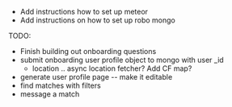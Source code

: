 - Add instructions how to set up meteor
- Add instructions on how to set up robo mongo

TODO: 
- Finish building out onboarding questions
- submit onboarding user profile object to mongo with user _id
	- location .. async location fetcher? Add CF map? 
- generate user profile page -- make it editable
- find matches with filters 
- message a match 

